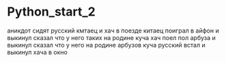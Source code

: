 # Python_start_2
аникдот 
сидят русский кмтаец и хач в поезде
китаец поиграл в айфон и выкинул сказал что у него таких на родине куча
хач поел пол арбуза и выкинул сказал что у него на родине арбузов куча
русский встал и выкинул хача в окно
